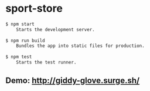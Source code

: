 # sport-store

```sh
$ npm start
    Starts the development server.
    
$ npm run build
    Bundles the app into static files for production.
    
$ npm test
    Starts the test runner.

```
## Demo: http://giddy-glove.surge.sh/